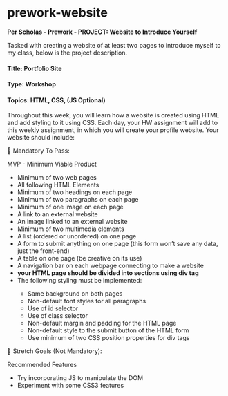 # prework-website

<strong>Per Scholas - Prework - PROJECT: Website to Introduce Yourself</strong>

<p>Tasked with creating a website of at least two pages to introduce myself to my class, below is the project description.</p>

<h4>Title: Portfolio Site</h4>
<h4>Type: Workshop</h4>
<h4>Topics: HTML, CSS, (JS Optional)</h4>

<p>Throughout this week, you will learn how a website is created using HTML and add styling to it using CSS. Each day, your HW assignment will add to this weekly assignment, in which you will create your profile website. Your website should include:</p>

<p>🔴 Mandatory To Pass:</p>
<p>MVP - Minimum Viable Product</p>
<ul>
  <li>Minimum of two web pages</li>
  <li>All following HTML Elements</li>
  <li>Minimum of two headings on each page</li>
  <li>Minimum of two paragraphs on each page</li>
  <li>Minimum of one image on each page</li>
  <li>A link to an external website</li>
  <li>An image linked to an external website</li>
  <li>Minimum of two multimedia elements</li>
  <li>A list (ordered or unordered) on one page</li>
  <li>A form to submit anything on one page (this form won’t save any data, just the front-end)</li>
  <li>A table on one page (be creative on its use)</li>
  <li>A navigation bar on each webpage connecting to make a website</li>
  <li><strong>your HTML page should be divided into sections using div tag</strong></li>
  <li>The following styling must be implemented:</li>
  <ul>
    <li>Same background on both pages</li>
    <li>Non-default font styles for all paragraphs</li>
    <li>Use of id selector</li>
    <li>Use of class selector</li>
    <li>Non-default margin and padding for the HTML page</li>
    <li>Non-default style to the submit button of the HTML form</li>
    <li>Use minimum of two CSS position properties for div tags</li>
  </ul>
</ul>

<p>🔵 Stretch Goals (Not Mandatory):</p>
<p>Recommended Features</p>
<ul>
  <li>Try incorporating JS to manipulate the DOM</li>
  <li>Experiment with some CSS3 features</li>
</ul>

